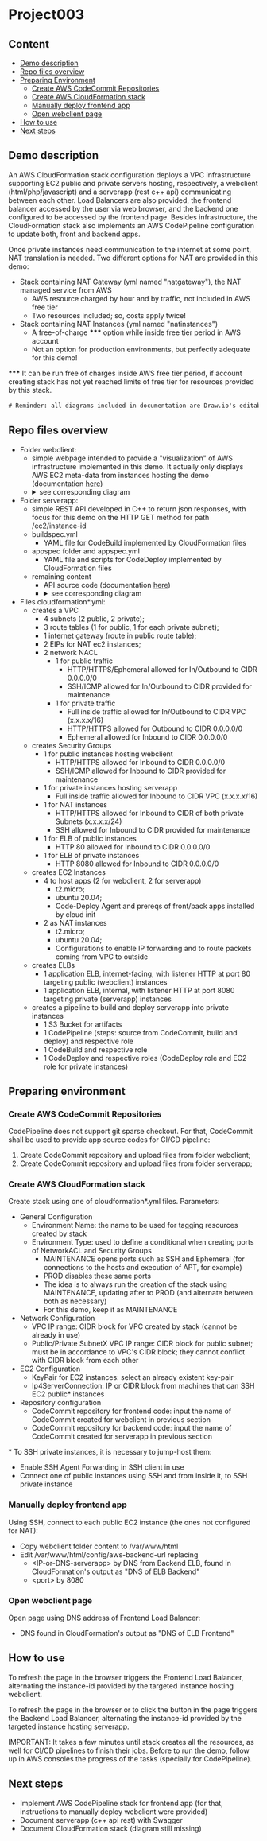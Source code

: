 # Project003

## Content

* [Demo description](#demo-description)
* [Repo files overview](#repo-files-overview)
* [Preparing Environment](#preparing-environment)
  * [Create AWS CodeCommit Repositories](#create-aws-codecommit-repositories)
  * [Create AWS CloudFormation stack](#create-aws-cloudformation-stack)
  * [Manually deploy frontend app](#manually-deploy-frontend-app)
  * [Open webclient page](#open-webclient-page)
* [How to use](#how-to-use)
* [Next steps](#next-steps)

## Demo description

An AWS CloudFormation stack configuration deploys a VPC infrastructure supporting EC2 public and private servers hosting, respectively, a webclient (html/php/javascript) and a serverapp (rest c++ api) communicating between each other. Load Balancers are also provided, the frontend balancer accessed by the user via web browser, and the backend one configured to be accessed by the frontend page. Besides infrastructure, the CloudFormation stack also implements an AWS CodePipeline configuration to update both, front and backend apps.

Once private instances need communication to the internet at some point, NAT translation is needed. Two different options for NAT are provided in this demo:
* Stack containing NAT Gateway (yml named "natgateway"), the NAT managed service from AWS
  * AWS resource charged by hour and by traffic, not included in AWS free tier
  * Two resources included; so, costs apply twice!
* Stack containing NAT Instances (yml named "natinstances")
  * A free-of-charge __\*\*\*__ option while inside free tier period in AWS account
  * Not an option for production environments, but perfectly adequate for this demo!

__\*\*\*__ It can be run free of charges inside AWS free tier period, if account creating stack has not yet reached limits of free tier for resources provided by this stack.

```diff
# Reminder: all diagrams included in documentation are Draw.io's editable layered PNGs.
```

## Repo files overview

* Folder webclient:
  * simple webpage intended to provide a "visualization" of AWS infrastructure implemented in this demo. It actually only displays AWS EC2 meta-data from instances hosting the demo (documentation [here](webclient/README.md))
  * <details><summary>see corresponding diagram</summary><img src="webclient/documents/modules-organization-diagram.png"></details>
* Folder serverapp:
  * simple REST API developed in C++ to return json responses, with focus for this demo on the HTTP GET method for path /ec2/instance-id
  * buildspec.yml
    * YAML file for CodeBuild implemented by CloudFormation files
  * appspec folder and appspec.yml
    * YAML file and scripts for CodeDeploy implemented by CloudFormation files
  * remaining content
    * API source code (documentation [here](serverapp/README.md))
    * <details><summary>see corresponding diagram</summary><img src="serverapp/documents/restapi-logic-diagram.png"></details>
* Files cloudformation\*.yml:
  * creates a VPC
    * 4 subnets (2 public, 2 private);
    * 3 route tables (1 for public, 1 for each private subnet);
    * 1 internet gateway (route in public route table);
    * 2 EIPs for NAT ec2 instances;
    * 2 network NACL
      * 1 for public traffic
        * HTTP/HTTPS/Ephemeral allowed for In/Outbound to CIDR 0.0.0.0/0
	    * SSH/ICMP allowed for In/Outbound to CIDR provided for maintenance
	  * 1 for private traffic
	    * Full inside traffic allowed for In/Outbound to CIDR VPC (x.x.x.x/16)
		* HTTP/HTTPS allowed for Outbound to CIDR 0.0.0.0/0
		* Ephemeral allowed for Inbound to CIDR 0.0.0.0/0
  * creates Security Groups
    * 1 for public instances hosting webclient
      * HTTP/HTTPS allowed for Inbound to CIDR 0.0.0.0/0
	  * SSH/ICMP allowed for Inbound to CIDR provided for maintenance
    * 1 for private instances hosting serverapp
      * Full inside traffic allowed for Inbound to CIDR VPC (x.x.x.x/16)
    * 1 for NAT instances
      * HTTP/HTTPS allowed for Inbound to CIDR of both private Subnets (x.x.x.x/24)
	  * SSH allowed for Inbound to CIDR provided for maintenance
    * 1 for ELB of public instances
      * HTTP 80 allowed for Inbound to CIDR 0.0.0.0/0
    * 1 for ELB of private instances
      * HTTP 8080 allowed for Inbound to CIDR 0.0.0.0/0
  * creates EC2 Instances
    * 4 to host apps (2 for webclient, 2 for serverapp)
      * t2.micro;
      * ubuntu 20.04;
      * Code-Deploy Agent and prereqs of front/back apps installed by cloud init
    * 2 as NAT instances
      * t2.micro;
      * ubuntu 20.04;
      * Configurations to enable IP forwarding and to route packets coming from VPC to outside
  * creates ELBs
    * 1 application ELB, internet-facing, with listener HTTP at port 80 targeting public (webclient) instances
    * 1 application ELB, internal, with listener HTTP at port 8080 targeting private (serverapp) instances
  * creates a pipeline to build and deploy serverapp into private instances
    * 1 S3 Bucket for artifacts
    * 1 CodePipeline (steps: source from CodeCommit, build and deploy) and respective role
    * 1 CodeBuild and respective role
    * 1 CodeDeploy and respective roles (CodeDeploy role and EC2 role for private instances)
<!--* <details><summary>see corresponding diagram</summary><img src="documents/cloudformation-diagram.png"></details> -->

## Preparing environment

### Create AWS CodeCommit Repositories

CodePipeline does not support git sparse checkout. For that, CodeCommit shall be used to provide app source codes for CI/CD pipeline:
1. Create CodeCommit repository and upload files from folder webclient;
1. Create CodeCommit repository and upload files from folder serverapp;

### Create AWS CloudFormation stack

Create stack using one of cloudformation\*.yml files. Parameters:
* General Configuration
  * Environment Name: the name to be used for tagging resources created by stack
  * Environment Type: used to define a conditional when creating ports of NetworkACL and Security Groups
    * MAINTENANCE opens ports such as SSH and Ephemeral (for connections to the hosts and execution of APT, for example)
    * PROD disables these same ports
    * The idea is to always run the creation of the stack using MAINTENANCE, updating after to PROD (and alternate between both as necessary)
    * For this demo, keep it as MAINTENANCE
* Network Configuration
  * VPC IP range: CIDR block for VPC created by stack (cannot be already in use)
  * Public/Private SubnetX VPC IP range: CIDR block for public subnet; must be in accordance to VPC's CIDR block; they cannot conflict with CIDR block from each other
* EC2 Configuration
  * KeyPair for EC2 instances: select an already existent key-pair
  * Ip4ServerConnection: IP or CIDR block from machines that can SSH EC2 public\* instances
* Repository configuration
  * CodeCommit repository for frontend code: input the name of CodeCommit created for webclient in previous section
  * CodeCommit repository for backend code: input the name of CodeCommit created for serverapp in previous section
  
\* To SSH private instances, it is necessary to jump-host them:
* Enable SSH Agent Forwarding in SSH client in use
* Connect one of public instances using SSH and from inside it, to SSH private instance

### Manually deploy frontend app

Using SSH, connect to each public EC2 instance (the ones not configured for NAT):
* Copy webclient folder content to /var/www/html
* Edit /var/www/html/config/aws-backend-url replacing
  * \<IP-or-DNS-serverapp\> by DNS from Backend ELB, found in CloudFormation's output as "DNS of ELB Backend"
  * \<port\> by 8080

### Open webclient page

Open page using DNS address of Frontend Load Balancer:
   * DNS found in CloudFormation's output as "DNS of ELB Frontend"

## How to use

To refresh the page in the browser triggers the Frontend Load Balancer, alternating the instance-id provided by the targeted instance hosting webclient.

To refresh the page in the browser or to click the button in the page triggers the Backend Load Balancer, alternating the instance-id provided by the targeted instance hosting serverapp.

IMPORTANT: It takes a few minutes until stack creates all the resources, as well for CI/CD pipelines to finish their jobs. Before to run the demo, follow up in AWS consoles the progress of the tasks (specially for CodePipeline).

## Next steps

* Implement AWS CodePipeline stack for frontend app (for that, instructions to manually deploy webclient were provided)
* Document serverapp (c++ api rest) with Swagger
* Document CloudFormation stack (diagram still missing)
